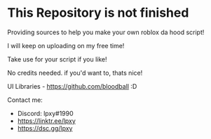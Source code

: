# This Repository is not finished

Providing sources to help you make your own roblox da hood script!

I will keep on uploading on my free time!

Take use for your script if you like!

No credits needed. if you'd want to, thats nice!

UI Libraries - https://github.com/bloodball :D

Contact me:
- Discord: lpxy#1990
- https://linktr.ee/lpxy
- https://dsc.gg/lpxy
